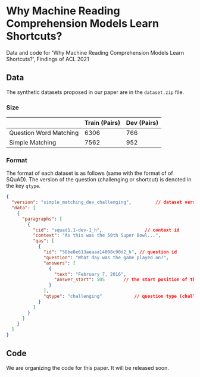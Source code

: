# Why Machine Reading Comprehension Models Learn Shortcuts?
Data and code for 'Why Machine Reading Comprehension Models Learn Shortcuts?', Findings of ACL 2021

## Data
The synthetic datasets proposed in our paper are in the `dataset.zip` file.
### Size

|                        | Train (Pairs) | Dev (Pairs) |
|------------------------|---------------|-------------|
| Question Word Matching | 6306          | 766         |
| Simple Matching        | 7562          | 952         |

### Format
The format of each dataset is as follows (same with the format of  of SQuAD).
The version of the question (challenging or shortcut) is denoted in the key `qtype`. 
```json
{
  "version": "simple_matching_dev_challenging",  		// dataset version
  "data": [
    {
      "paragraphs": [
        {
          "cid": "squad1.1-dev-1_h", 				// context id
          "context": "As this was the 50th Super Bowl...",
          "qas": [
            {
              "id": "56be8e613aeaaa14008c90d2_h", // question id
              "question": "What day was the game played on?",
              "answers": [
                {
                  "text": "February 7, 2016",
                  "answer_start": 505 		// the start position of the answer in the context
                }
              ],
              "qtype": "challenging" 			// question type (challenging/shortcut)
            }
          ]
        }
      ]
    }
  ]
}
```


## Code
We are organizing the code for this paper. It will be released soon.
